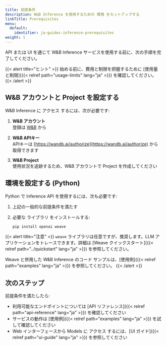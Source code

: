 ```yaml
---
title: 前提条件
description: W&B Inference を使用するための 環境 をセットアップする
linkTitle: Prerequisites
menu:
  default:
    identifier: ja-guides-inference-prerequisites
weight: 1
---
```


API または UI を通じて W&B Inference サービスを使用する前に、次の手順を完了してください。

{{< alert title="ヒント" >}}
始める前に、費用と制限を把握するために [使用量と制限]({{< relref path="usage-limits" lang="ja" >}}) を確認してください。
{{< /alert >}}

## W&B アカウントと Project を設定する

W&B Inference に アクセス するには、次が必要です:

1. **W&B アカウント**  
   登録は [W&B](https://app.wandb.ai/login?signup=true) から

2. **W&B APIキー**  
   APIキーは [https://wandb.ai/authorize](https://wandb.ai/authorize) から取得できます

3. **W&B Project**  
   使用状況を追跡するため、W&B アカウントで Project を作成してください

## 環境を設定する (Python)

Python で Inference API を使用するには、次も必要です:

1. 上記の一般的な前提条件を満たす

2. 必要な ライブラリ をインストールする:

   ```bash
   pip install openai weave
   ```

{{< alert title="注意" >}}
`weave` ライブラリは任意ですが、推奨します。LLM アプリケーションをトレースできます。詳細は [Weave クイックスタート]({{< relref path="../quickstart" lang="ja" >}}) を参照してください。

Weave と併用した W&B Inference のコード サンプルは、[使用例]({{< relref path="examples" lang="ja" >}}) を参照してください。
{{< /alert >}}

## 次のステップ

前提条件を満たしたら:

- 利用可能なエンドポイントについては [API リファレンス]({{< relref path="api-reference" lang="ja" >}}) を確認してください
- サービスの動作は [使用例]({{< relref path="examples" lang="ja" >}}) を試して確認してください
- Web インターフェースから Models に アクセス するには、[UI ガイド]({{< relref path="ui-guide" lang="ja" >}}) を参照してください